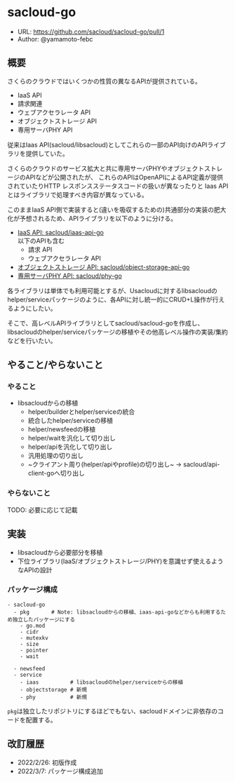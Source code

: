 # sacloud-go

- URL: https://github.com/sacloud/sacloud-go/pull/1
- Author: @yamamoto-febc

## 概要

さくらのクラウドではいくつかの性質の異なるAPIが提供されている。  

- IaaS API
- 請求関連
- ウェブアクセラレータ API
- オブジェクトストレージ API
- 専用サーバPHY API

従来はIaas API(sacloud/libsacloud)としてこれらの一部のAPI向けのAPIライブラリを提供していた。

さくらのクラウドのサービス拡大と共に専用サーバPHYやオブジェクトストレージのAPIなどが公開されたが、
これらのAPIはOpenAPIによるAPI定義が提供されていたりHTTP レスポンスステータスコードの扱いが異なったりと
Iaas APIとはライブラリで処理すべき内容が異なっている。

このままIaaS API側で実装すると(違いを吸収するための)共通部分の実装の肥大化が予想されるため、APIライブラリを以下のように分ける。  

- [IaaS API: sacloud/iaas-api-go](https://github.com/sacloud/iaas-api-go)  
  以下のAPIも含む  
    - 請求 API
    - ウェブアクセラレータ API
- [オブジェクトストレージ API: sacloud/object-storage-api-go](https://github.com/sacloud/object-storage-api-go)
- [専用サーバPHY API: sacloud/phy-go](https://github.com/sacloud/phy-go)

各ライブラリは単体でも利用可能とするが、Usacloudに対するlibsacloudのhelper/serviceパッケージのように、各APIに対し統一的にCRUD+L操作が行えるようにしたい。  

そこで、高レベルAPIライブラリとしてsacloud/sacloud-goを作成し、
libsacloudのhelper/serviceパッケージの移植やその他高レベル操作の実装/集約などを行いたい。  

## やること/やらないこと

### やること

- libsacloudからの移植
  - helper/builderとhelper/serviceの統合
  - 統合したhelper/serviceの移植
  - helper/newsfeedの移植
  - helper/waitを汎化して切り出し
  - helper/apiを汎化して切り出し
  - 汎用処理の切り出し
  - ~クライアント周り(helper/apiやprofile)の切り出し~ → sacloud/api-client-goへ切り出し

### やらないこと

TODO: 必要に応じて記載

## 実装

- libsacloudから必要部分を移植  
- 下位ライブラリ(IaaS/オブジェクトストレージ/PHY)を意識せず使えるようなAPIの設計

### パッケージ構成

```console
- sacloud-go
  - pkg       # Note: libsacloudからの移植、iaas-api-goなどからも利用するため独立したパッケージにする
    - go.mod
    - cidr
    - mutexkv
    - size
    - pointer
    - wait      
    
  - newsfeed
  - service    
    - iaas          # libsacloudのhelper/serviceからの移植 
    - objectstorage # 新規
    - phy           # 新規
```

`pkg`は独立したリポジトリにするほどでもない、sacloudドメインに非依存のコードを配置する。

## 改訂履歴

- 2022/2/26: 初版作成
- 2022/3/7: パッケージ構成追加